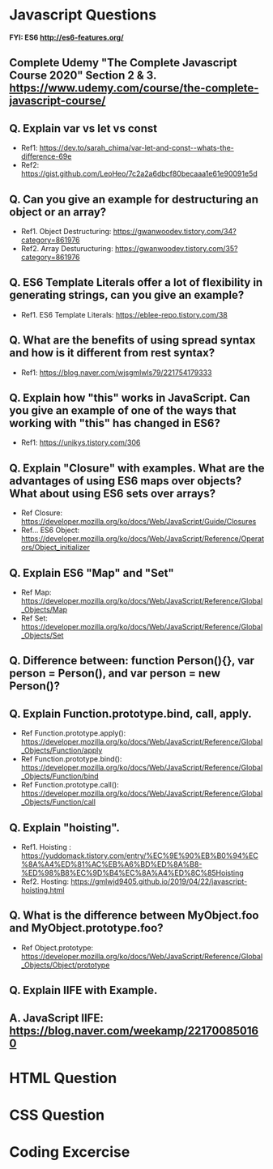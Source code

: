 # Javascript Questions 
**FYI: ES6 <http://es6-features.org/>**

## Complete Udemy "The Complete Javascript Course 2020" Section 2 & 3. <https://www.udemy.com/course/the-complete-javascript-course/>

## Q. Explain var vs let vs const
* Ref1: <https://dev.to/sarah_chima/var-let-and-const--whats-the-difference-69e>
* Ref2: https://gist.github.com/LeoHeo/7c2a2a6dbcf80becaaa1e61e90091e5d

## Q. Can you give an example for destructuring an object or an array?
* Ref1. Object Destructuring: https://gwanwoodev.tistory.com/34?category=861976
* Ref2. Array Desturucturing: https://gwanwoodev.tistory.com/35?category=861976

## Q. ES6 Template Literals offer a lot of flexibility in generating strings, can you give an example?
* Ref1. ES6 Template Literals: https://eblee-repo.tistory.com/38

## Q. What are the benefits of using spread syntax and how is it different from rest syntax?
* Ref1: https://blog.naver.com/wjsgmlwls79/221754179333

## Q. Explain how "this" works in JavaScript. Can you give an example of one of the ways that working with "this" has changed in ES6?
* Ref1: https://unikys.tistory.com/306

## Q. Explain "Closure" with examples. What are the advantages of using ES6 maps over objects? What about using ES6 sets over arrays? 
* Ref Closure: https://developer.mozilla.org/ko/docs/Web/JavaScript/Guide/Closures
* Ref... ES6 Object: https://developer.mozilla.org/ko/docs/Web/JavaScript/Reference/Operators/Object_initializer

## Q. Explain ES6 "Map" and "Set"
* Ref Map: https://developer.mozilla.org/ko/docs/Web/JavaScript/Reference/Global_Objects/Map
* Ref Set: https://developer.mozilla.org/ko/docs/Web/JavaScript/Reference/Global_Objects/Set

## Q. Difference between: function Person(){}, var person = Person(), and var person = new Person()?

## Q. Explain Function.prototype.bind, call, apply.
* Ref Function.prototype.apply(): https://developer.mozilla.org/ko/docs/Web/JavaScript/Reference/Global_Objects/Function/apply
* Ref Function.prototype.bind(): https://developer.mozilla.org/ko/docs/Web/JavaScript/Reference/Global_Objects/Function/bind
* Ref Function.prototype.call(): https://developer.mozilla.org/ko/docs/Web/JavaScript/Reference/Global_Objects/Function/call

## Q. Explain "hoisting".
* Ref1. Hoisting : https://yuddomack.tistory.com/entry/%EC%9E%90%EB%B0%94%EC%8A%A4%ED%81%AC%EB%A6%BD%ED%8A%B8-%ED%98%B8%EC%9D%B4%EC%8A%A4%ED%8C%85Hoisting
* Ref2. Hosting: https://gmlwjd9405.github.io/2019/04/22/javascript-hoisting.html

## Q. What is the difference between MyObject.foo and MyObject.prototype.foo?
* Ref Object.prototype: https://developer.mozilla.org/ko/docs/Web/JavaScript/Reference/Global_Objects/Object/prototype

## Q. Explain IIFE with Example.
## A. JavaScript IIFE: https://blog.naver.com/weekamp/221700850160

# HTML Question
# CSS Question
# Coding Excercise
